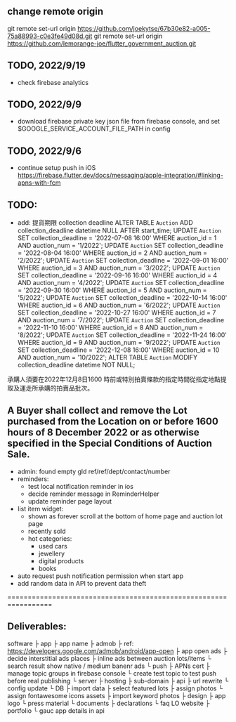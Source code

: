 ## change remote origin
git remote set-url origin https://github.com/joekytse/67b30e82-a005-75a88993-c0e3fe49d08d.git
git remote set-url origin https://github.com/lemorange-joe/flutter_government_auction.git

## TODO, 2022/9/19
- check firebase analytics
## TODO, 2022/9/9
- download firebase private key json file from firebase console, and set $GOOGLE_SERVICE_ACCOUNT_FILE_PATH in config
## TODO, 2022/9/6
- continue setup push in iOS
https://firebase.flutter.dev/docs/messaging/apple-integration/#linking-apns-with-fcm


## TODO:
- add: 提貨期限 collection deadline
ALTER TABLE `Auction` ADD collection_deadline datetime NULL AFTER start_time;
UPDATE `Auction` SET collection_deadline = '2022-07-08 16:00' WHERE auction_id = 1 AND auction_num = '1/2022';
UPDATE `Auction` SET collection_deadline = '2022-08-04 16:00' WHERE auction_id = 2 AND auction_num = '2/2022';
UPDATE `Auction` SET collection_deadline = '2022-09-01 16:00' WHERE auction_id = 3 AND auction_num = '3/2022';
UPDATE `Auction` SET collection_deadline = '2022-09-16 16:00' WHERE auction_id = 4 AND auction_num = '4/2022';
UPDATE `Auction` SET collection_deadline = '2022-09-30 16:00' WHERE auction_id = 5 AND auction_num = '5/2022';
UPDATE `Auction` SET collection_deadline = '2022-10-14 16:00' WHERE auction_id = 6 AND auction_num = '6/2022';
UPDATE `Auction` SET collection_deadline = '2022-10-27 16:00' WHERE auction_id = 7 AND auction_num = '7/2022';
UPDATE `Auction` SET collection_deadline = '2022-11-10 16:00' WHERE auction_id = 8 AND auction_num = '8/2022';
UPDATE `Auction` SET collection_deadline = '2022-11-24 16:00' WHERE auction_id = 9 AND auction_num = '9/2022';
UPDATE `Auction` SET collection_deadline = '2022-12-08 16:00' WHERE auction_id = 10 AND auction_num = '10/2022';
ALTER TABLE `Auction` MODIFY collection_deadline datetime NOT NULL;

承購人須要在2022年12月8日1600 時前或特別拍賣條款的指定時間從指定地點提取及運走所承購的拍賣品批次。

A Buyer shall collect and remove the Lot purchased from the Location on or before 1600 hours of 8 December 2022 or as otherwise specified in the Special Conditions of Auction Sale.
--------------

- admin: found empty gld ref/ref/dept/contact/number
- reminders:
  - test local notification reminder in ios
  - decide reminder message in ReminderHelper
  - update reminder page layout
- list item widget:
  - shown as forever scroll at the bottom of home page and auction lot page
  - recently sold
  - hot categories:
    - used cars
    - jewellery
    - digital products
    - books
- auto request push notification permission when start app
- add random data in API to prevent data theft

=================================================================

## Deliverables:
software
├ app
  ├ app name
  ├ admob
    ├ ref: https://developers.google.com/admob/android/app-open
    ├ app open ads
    ├ decide interstitial ads places
    ├ inline ads between auction lots/items
    └ search result show native / medium banenr ads
  └ push
    ├ APNs cert
    ├ manage topic groups in firebase console
    └ create test topic to test push before real publishing
└ server
  ├ hosting
  ├ sub-domain
  ├ api
    ├ url rewrite
    └ config update
  └ DB
    ├ import data
    ├ select featured lots
    ├ assign photos
    └ assign fontawesome icons
assets
├ import keyword photos
├ design
  ├ app logo
  └ press material
└ documents
  ├ declarations
  └ faq
LO website
├ portfolio
└ gauc app details in api
